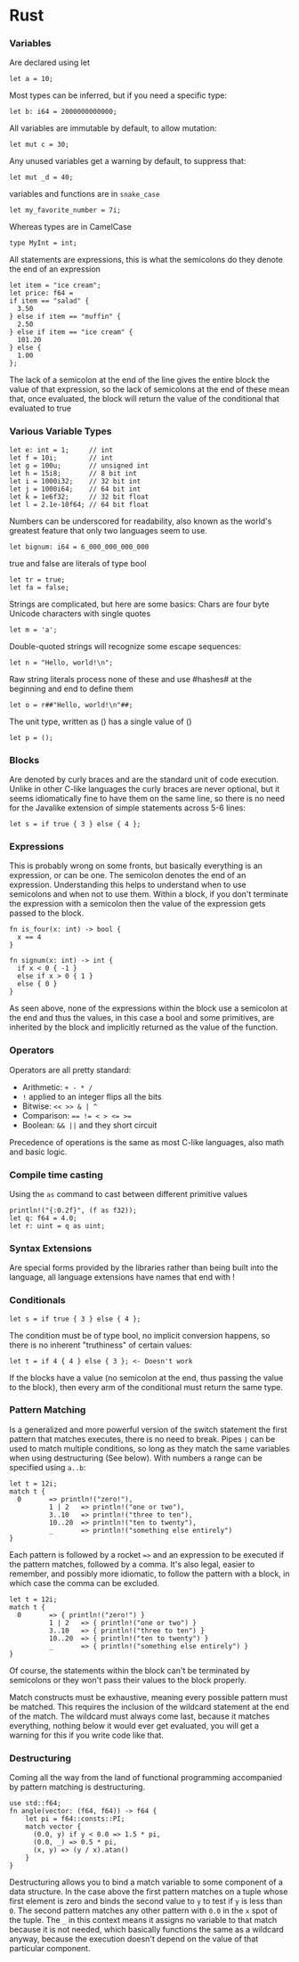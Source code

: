 # Rust
### Variables

Are declared using let

    let a = 10;

Most types can be inferred, but if you need a specific type:

    let b: i64 = 2000000000000;

All variables are immutable by default, to allow mutation:

    let mut c = 30;

Any unused variables get a warning by default, to suppress that:

    let mut _d = 40;

variables and functions are in `snake_case`

    let my_favorite_number = 7i;

Whereas types are in CamelCase

    type MyInt = int;

All statements are expressions, this is what the semicolons do they denote the end of an expression

    let item = "ice cream";
    let price: f64 =
    if item == "salad" {
      3.50
    } else if item == "muffin" {
      2.50
    } else if item == "ice cream" {
      101.20
    } else {
      1.00
    };

The lack of a semicolon at the end of the line gives the entire block the value of that expression, so the lack of semicolons at the end of these mean that, once evaluated, the block will return the value of the conditional that evaluated to true

### Various Variable Types

    let e: int = 1;     // int
    let f = 10i;        // int
    let g = 100u;       // unsigned int
    let h = 15i8;       // 8 bit int
    let i = 1000i32;    // 32 bit int
    let j = 1000i64;    // 64 bit int
    let k = 1e6f32;     // 32 bit float
    let l = 2.1e-10f64; // 64 bit float

Numbers can be underscored for readability, also known as the world's greatest feature that only two languages seem to use.

    let bignum: i64 = 6_000_000_000_000

true and false are literals of type bool

    let tr = true;
    let fa = false;

Strings are complicated, but here are some basics: Chars are four byte Unicode characters with single quotes

    let m = 'a';

Double-quoted strings will recognize some escape sequences:

    let n = "Hello, world!\n";

Raw string literals process none of these and use #hashes# at the beginning and end to define them

    let o = r##"Hello, world!\n"##;

The unit type, written as () has a single value of ()

    let p = ();

### Blocks
Are denoted by curly braces and are the standard unit of code execution. Unlike in other C-like languages the curly braces are never optional, but it seems idiomatically fine to have them on the same line, so there is no need for the Javalike extension of simple statements across 5-6 lines:

    let s = if true { 3 } else { 4 };

### Expressions
This is probably wrong on some fronts, but basically everything is an expression, or can be one. The semicolon denotes the end of an expression. Understanding this helps to understand when to use semicolons and when not to use them. Within a block, if you don't terminate the expression with a semicolon then the value of the expression gets passed to the block.

    fn is_four(x: int) -> bool {
      x == 4
    }

    fn signum(x: int) -> int {
      if x < 0 { -1 }
      else if x > 0 { 1 }
      else { 0 }
    }

As seen above, none of the expressions within the block use a semicolon at the end and thus the values, in this case a bool and some primitives, are inherited by the block and implicitly returned as the value of the function.

### Operators
Operators are all pretty standard:
- Arithmetic: `+ - * /`
- `!` applied to an integer flips all the bits
- Bitwise: `<< >> & | ^`
- Comparison: `== != < > <= >=`
- Boolean: `&& ||` and they short circuit

Precedence of operations is the same as most C-like languages, also math and basic logic.

### Compile time casting
Using the `as` command to cast between different primitive values

    println!("{:0.2f}", (f as f32));
    let q: f64 = 4.0;
    let r: uint = q as uint;

### Syntax Extensions
Are special forms provided by the libraries rather than
being built into the language, all language extensions have names
that end with !

### Conditionals

    let s = if true { 3 } else { 4 };

The condition must be of type bool, no implicit conversion happens, so there is no inherent "truthiness" of certain values:

    let t = if 4 { 4 } else { 3 }; <- Doesn't work

If the blocks have a value (no semicolon at the end, thus passing the value to the block), then every arm of the conditional must return the same type.

### Pattern Matching
Is a generalized and more powerful version of the switch statement the first pattern that matches executes, there is no need to break. Pipes `|` can be used to match multiple conditions, so long as they match the same variables when using destructuring (See below). With numbers a range can be specified using `a..b`:

    let t = 12i;
    match t {
      0       => println!("zero!"),
              1 | 2   => println!("one or two"),
              3..10   => println!("three to ten"),
              10..20  => println!("ten to twenty"),
              _       => println!("something else entirely")
    }

Each pattern is followed by a rocket `=>` and an expression to be executed if the pattern matches, followed by a comma. It's also legal, easier to remember, and possibly more idiomatic, to follow the pattern with a block, in which case the comma can be excluded.

    let t = 12i;
    match t {
      0       => { println!("zero!") }
              1 | 2   => { println!("one or two") }
              3..10   => { println!("three to ten") }
              10..20  => { println!("ten to twenty") }
              _       => { println!("something else entirely") }
    }

Of course, the statements within the block can't be terminated by semicolons or they won't pass their values to the block properly.

Match constructs must be exhaustive, meaning every possible pattern must be matched. This requires the inclusion of the wildcard statement at the end of the match. The wildcard must always come last, because it matches everything, nothing below it would ever get evaluated, you will get a warning for this if you write code like that.

### Destructuring
Coming all the way from the land of functional programming accompanied by pattern matching is destructuring.

    use std::f64;
    fn angle(vector: (f64, f64)) -> f64 {
        let pi = f64::consts::PI;
        match vector {
          (0.0, y) if y < 0.0 => 1.5 * pi,
          (0.0, _) => 0.5 * pi,
          (x, y) => (y / x).atan()
        }
    }

Destructuring allows you to bind a match variable to some component of a data structure. In the case above the first pattern matches on a tuple whose first element is zero and binds the second value to `y` to test if `y` is less than `0`. The second pattern matches any other pattern with `0.0` in the `x` spot of the tuple. The `_` in this context means it assigns no variable to that match because it is not needed, which basically functions the same as a wildcard anyway, because the execution doesn't depend on the value of that particular component.

